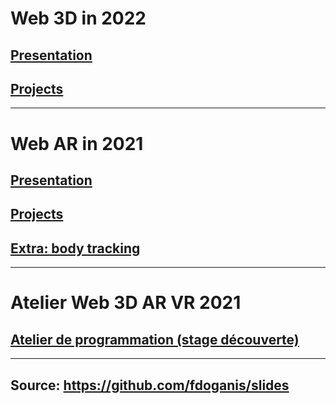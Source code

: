 

# Web 3D in 2022

## [Presentation](./web3d_presentation_20220202.html)

## [Projects](./web3d_projects_20220202.html)

---

# Web AR in 2021

## [Presentation](./ar_presentation_20210201.html)

## [Projects](./ar_projects_20210201.html)

## [Extra: body tracking](./bodytracking.md)

---

# Atelier Web 3D AR VR 2021

## [Atelier de programmation (stage découverte)](./Atelier_programmation_Web3D_AR_VR.html)

---

## Source: https://github.com/fdoganis/slides
